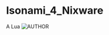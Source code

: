 # Isonami_4_Nixware
A Lua
![AUTHOR](https://cdn.teiku.moe/for_teiku.moe/IMG_8687(20220131-023728).JPG)
